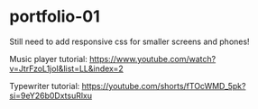 ﻿# portfolio-01

Still need to add responsive css for smaller screens and phones!

Music player tutorial: https://www.youtube.com/watch?v=JtrFzoL1joI&list=LL&index=2

Typewriter tutorial: https://youtube.com/shorts/fTOcWMD_5pk?si=9eY26b0DxtsuRlxu
